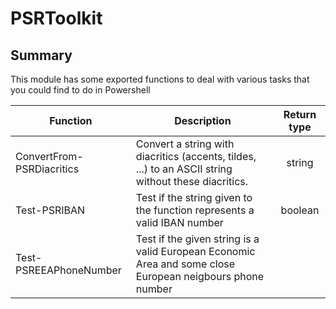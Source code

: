 # PSRToolkit

## Summary

This module has some exported functions to deal with various tasks that you could find to do in Powershell

| Function                  | Description                                                                                               | Return type |
| ------------------------- | --------------------------------------------------------------------------------------------------------- | :---------: |
| ConvertFrom-PSRDiacritics | Convert a string with diacritics (accents, tildes, ...) to an ASCII string without these diacritics.      |   string    |
| Test-PSRIBAN              | Test if the string given to the function represents a valid IBAN number                                   |   boolean   |
| Test-PSREEAPhoneNumber    | Test if the given string is a valid European Economic Area and some close European neigbours phone number |
